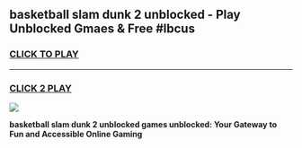 
## basketball slam dunk 2 unblocked - Play Unblocked Gmaes & Free #lbcus
<h3>
<a href="https://news.freeplayer.one?title=basketball_slam_dunk_2_unblocked&ref=03M">CLICK TO PLAY</a></h3>
<hr>

<h3>
<a href="https://news.freeplayer.one?title=basketball_slam_dunk_2_unblocked&ref=03M">CLICK 2 PLAY</a>
  
</h3>

<a href="https://news.freeplayer.one?title=basketball_slam_dunk_2_unblocked&ref=03M"><img src="https://clearcache.store/games.png"></a>


**basketball slam dunk 2 unblocked games unblocked: Your Gateway to Fun and Accessible Online Gaming**
